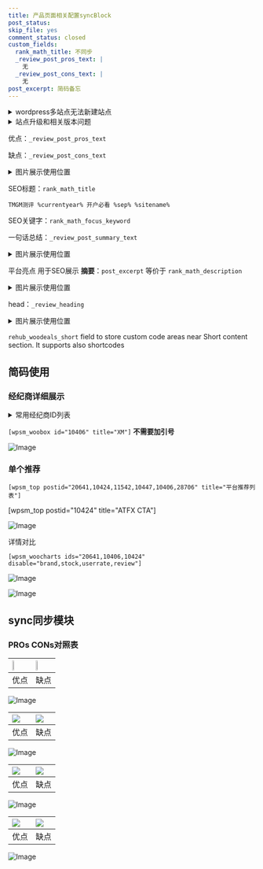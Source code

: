 ```yaml
---
title: 产品页面相关配置syncBlock
post_status: 
skip_file: yes
comment_status: closed
custom_fields:
  rank_math_title: 不同步
  _review_post_pros_text: |
    无
  _review_post_cons_text: |
    无
post_excerpt: 简码备忘
---
```

<details><summary>wordpress多站点无法新建站点</summary>

<li>和报错需要清理cookies一样的原因</li>
<li>wp-config.php里面<code>define( 'SUBDOMAIN_INSTALL', false );//子域名安装</code></li>
<li>新建子站点是用<code>define( 'SUBDOMAIN_INSTALL', true);//子域名安装</code> 完成以后，改成<code>false</code></li>
</details>

<details><summary>站点升级和相关版本问题</summary>

<p>wordpress：5.9.9
woocommerce：7.5.1
出现问题的地方：主题选项里面>><strong>Product layout >>compact style</strong></p>
<p>如何出现没有用过的字段 导致无法保存。先导出配置 然后进行修改，后面再次恢复即可。</p>
<p>出现部分字段无法显示时，需要返回默认布局后，对产品进行保存就好了。</p>
<p></p>
</details>

优点：`_review_post_pros_text`

缺点：`_review_post_cons_text`

<details><summary>图片展示使用位置</summary>

<img src="https://prod-files-secure.s3.us-west-2.amazonaws.com/39ed1227-6d7d-4570-be36-9ccd4a2c4241/f51d3d83-55d4-4bdf-9604-f37ec77ab556/Untitled.png?X-Amz-Algorithm=AWS4-HMAC-SHA256&X-Amz-Content-Sha256=UNSIGNED-PAYLOAD&X-Amz-Credential=ASIAZI2LB466QNYXODG7%2F20250806%2Fus-west-2%2Fs3%2Faws4_request&X-Amz-Date=20250806T105517Z&X-Amz-Expires=3600&X-Amz-Security-Token=IQoJb3JpZ2luX2VjEDkaCXVzLXdlc3QtMiJHMEUCIDneULKDyMxbW5hdpAmRHIiFSWGtjLW5UhTsylGITSPIAiEAo9MFoQfn7JPIyKUhGmB1klHp1W1AcWkwN7H%2F84BBxv4q%2FwMIchAAGgw2Mzc0MjMxODM4MDUiDIy3BwiexdiRbEwboSrcAzzJQiwAtCxGHkjLtdL3W7%2B7NJgVRX0liQDVpXXnI7SDpAbhymb1LtCmT3kas4qqbEtcTINbNgIkwJIWXpos%2FV41jTdk5jgxGZFtTH7lOYPUedPo%2FRnCPVECQ5PlBZGn8TcYlIJ6FYskiYUR%2BK9MjTZ0wig%2FMqfd%2B7LOFPDcWRnUqcsCFiCM9FLZxkqrqLnwlQYjttf8q%2B2Hc81rtTKmcAW3kV%2Bos3hoK2kRB9ma9WYgKRYqJjLHir%2FtmS%2FQBCwcbzrp3DHMREFsN%2BgvaQQrC1bysxL2pPp%2FEviCP%2FkReLZwtI7v8MQBLnFGs9UHMrKeXvXnW5dkPwwwZWSRZzmwVVlZMWr32VxAqvHxWiq%2BzbFd2qGy%2FG%2Bfo6gEyMGAwURhZ21f2Tx47Uo2ZSjzBMM0ud7W0XBfnl2eglgyeaqoMAeXRhlXnkpcrXr9%2FLKZyvgq2hPrDjK6SufIVYbNzrJP%2Bwmwm0Br8CT%2FqZNUb1ViXLOQRQS4x53R0az7%2B%2BFg4PsLpJiAtNpWbpKQChxPwezDkFImjDv5sk3ml06WkTMJ3yGr1RrodiQnQ4ocdBsOQ92mhNJ%2Fl7D%2Bfax%2FJV8xh3Vl7fQFQLsEhIUfsst%2B2h1EVxHFuO%2B9vsIwkNwgnNwUMM%2BkzMQGOqUBabDdGYXwpK7OUqTn%2BMQBdpTPH3nksjH1eKfe0dFqmqE%2B2zTUeqkyEg%2BVMC%2BqR1R2KXA%2FcJR2eRQiHR%2Fq%2F%2FYSrhHRa%2FV7zzvXM69YMkDBS1YjJnuIfacLCr9XbMzYupMEBphbOXsJvAPdGkuyIXibSWjHDwAG8eUA3C%2FWYLtJNWOj9xTqi7AHtP%2FnYZg9WZYbRDWNLH19hnmBhCSH5mafotrl2YNX&X-Amz-Signature=14f8a9a85cf4ee489bc59bd3c0029c32e199f1382242db86c028e784ac43e79f&X-Amz-SignedHeaders=host&x-amz-checksum-mode=ENABLED&x-id=GetObject" alt="Image">
</details>

SEO标题：`rank_math_title`

`TMGM测评 %currentyear% 开户必看 %sep% %sitename%`

SEO关键字：`rank_math_focus_keyword`

一句话总结：`_review_post_summary_text`

<details><summary>图片展示使用位置</summary>

<img src="https://prod-files-secure.s3.us-west-2.amazonaws.com/39ed1227-6d7d-4570-be36-9ccd4a2c4241/4b96a922-296c-4f4e-8630-d1c870cbce01/Untitled.png?X-Amz-Algorithm=AWS4-HMAC-SHA256&X-Amz-Content-Sha256=UNSIGNED-PAYLOAD&X-Amz-Credential=ASIAZI2LB466VDQAUA63%2F20250806%2Fus-west-2%2Fs3%2Faws4_request&X-Amz-Date=20250806T105518Z&X-Amz-Expires=3600&X-Amz-Security-Token=IQoJb3JpZ2luX2VjEDkaCXVzLXdlc3QtMiJIMEYCIQCN4OXzyihRBg0T6le1BIevG2xytYHkZu6sQQ6LAjTPGwIhAMkuWwBjAD30hUipbiDC5tB0cycbLkOJuz5h73II0jNFKv8DCHIQABoMNjM3NDIzMTgzODA1IgyZGlev0%2FQjejqUcxYq3AMzD2mujwtYs2zIfyPxudwLL82fWqaYig2a2Jd5xjce%2Fanqq8omVyIXGBlqyX2I9f31owz13%2F7VB6APPI4YOYdUJ%2BO1JKX3EHv9wxkHHWkk%2FFxPYU1QQuD77bTW8xm9K%2FXJ027QdoKq95JFJI4YBo%2BpVeCzwPT9UHzrDe5uj5k2SdHotKyqx0RuoA7DumvpKBVmSgunvrxvG%2FVkmgqT2LEEke%2Fndtc7MfnYcBQsiZdGHanM6ZpLUZ7IioMde%2BeMSM1U1wXYqIaJWpiJXVsQYpdTReNHGkE0sxCPWE8IkCm5zrUc%2BSfK9xlY%2FIqzlODaJcepHlXijDKH8%2BISpBG%2FwdEsMYrUgzO01hz0vw1M%2BkG14TfFVVYAbvIuvIxgLVC4Pk01UJmv20B3Mmb08VrHRgPaQJbQM0wB54usZnFWApDqY5DGhCvz5dzB5VvuhCqo0a%2Bq1oXqHqSovnWNnNcuBkKe5ak60UW22Y%2FIIPG3SE0A%2BuBi1POIFdgL4mt9UBmiwy49V7TzR%2BwqYJyiuE2I72TWNt3hf397cbNsE3y5V4FFiURfmCSuNA2qXq6BAfWoBnsKWd763z3wbSG1V2E4QoB%2FvxAuOUazelHnJirUOSW21UlFHWi7xPQdmnr%2BZDCqpMzEBjqkAVNeoAqbGnuVNgh3U4Zs6Y9L7Rj9cpAlTXoms78v7aXsglUr9QlF9gA3Hcrd3Sy9K5uKlgBqH4zy4VxfB1kveyjfj9scUQvkCqfIOSlCQVKCsa0NVae06fOBZUy6cvjOROkjAHkM0mrRHug4gPJE21BU%2Byl0LhcpqBjfN9E3%2BQsQUS4o4YjI10TIjjqRlwK3o3NwOUe92xHdMI2QxN1tuLbZqTQn&X-Amz-Signature=0b75d4fec95011aad74dd7f45f34e999438dc77918498284ea878947dc9db007&X-Amz-SignedHeaders=host&x-amz-checksum-mode=ENABLED&x-id=GetObject" alt="Image">
</details>

平台亮点 用于SEO展示 **摘要**：`post_excerpt`  等价于 `rank_math_description`

<details><summary>图片展示使用位置</summary>

<img src="https://prod-files-secure.s3.us-west-2.amazonaws.com/39ed1227-6d7d-4570-be36-9ccd4a2c4241/1ee11f63-b60a-4dfe-a7a7-d58ff23b5d88/Untitled.png?X-Amz-Algorithm=AWS4-HMAC-SHA256&X-Amz-Content-Sha256=UNSIGNED-PAYLOAD&X-Amz-Credential=ASIAZI2LB4665SUUXYXF%2F20250806%2Fus-west-2%2Fs3%2Faws4_request&X-Amz-Date=20250806T105518Z&X-Amz-Expires=3600&X-Amz-Security-Token=IQoJb3JpZ2luX2VjEDkaCXVzLXdlc3QtMiJGMEQCIB%2BQQTm5ZTD%2BW62LgneWA2atGLKgXKskLnuUZE6KGC3iAiAEgl3xPeamTP7YsC4Z7MaDX%2B05DIo4Ny8yCHOm6aq5Uyr%2FAwhyEAAaDDYzNzQyMzE4MzgwNSIMzFxWevvvXVMWKlb8KtwDkJmTKxdUM98cXFwrLJLqIeKdizIdZXt%2B2fjG2u0W6w%2FYtaYwXHV7ZGB7SgDm03Q91Iirea5fpKfAsWcwHz4hCd2T4mNcjBTXNsnMqZENi2IdJ6M1dXwsLMp0Fmt32aIhif21U4keKOERb5U8NBa8B%2Fovts1FlY3nadqJjQP%2BEcfI7XQmAZjMSplDsLXPSVLbhOZ5zfTe6VaHtZiM3%2FKlNg9G810L0evOBz9TdTjnI19WMVnEmwtupX9caxCz3pk%2BHTvSt%2F7OoIi3y2rCWtJbKwLEKkRBChlzbZmoHDT%2FcbolFi%2FQXVUM9JieZvIadrVfnOUT6XmLD9eaa9Amw4n%2B8pybvmzv1my%2BZvhbWSIf9T9DlXBcJd28EEJkb3n%2BGMDJSn9fF7zcVErCe0M4Vxr62OjZgaj%2F%2FDHXybNhn699rcjllPN%2Bicq5D9ZzUPn8gJTrA9YAs%2BdB%2BZKmO%2Fm0hKUM3YO3qnt3Rg%2F1rFWatHSxkFo%2FP%2FRGpOER5Gsto6QQ9V6%2Fyr4f9YWhhiY3SDR1wL4Cc4ofjXBozzWtZhMcETUqDNNRAf%2BzMrn%2BZlRwBvk1U8%2FItzHcfUSH3jJnNs4HzCHnrAYDQdYgH1BS2YZmmDfnDhg9PUiIDt4ggDGPk8gwrqPMxAY6pgH36SFPdYE72tbzMNDASxQRBbo1DE4Ap%2FdXeGH0JmZaXh4xXaFZdrKMmYAD0VKZvZQKHQfKEr9ZTyOA94Fl6TDgaoDeN6qW21pCL5Nm3U0ZGc3HhrDnbLlj406twtLHlaNyE%2BcRHU2zUXoIififHMqqaCYwqD5TAgDTn4EKdFXH2TZOW3kfSPRW1C%2BmCIOf%2BYebHGsv6S7FW07jMKNK43haSF3PZw9b&X-Amz-Signature=77ad0c53732bcc8a4cdd9d1a7dc6d570ef6cb4706395dcf1cd02d6366f771f0b&X-Amz-SignedHeaders=host&x-amz-checksum-mode=ENABLED&x-id=GetObject" alt="Image">
<img src="https://prod-files-secure.s3.us-west-2.amazonaws.com/39ed1227-6d7d-4570-be36-9ccd4a2c4241/ad4118b5-78d8-4fbe-801e-3b29b5d99c01/Untitled.png?X-Amz-Algorithm=AWS4-HMAC-SHA256&X-Amz-Content-Sha256=UNSIGNED-PAYLOAD&X-Amz-Credential=ASIAZI2LB4665SUUXYXF%2F20250806%2Fus-west-2%2Fs3%2Faws4_request&X-Amz-Date=20250806T105518Z&X-Amz-Expires=3600&X-Amz-Security-Token=IQoJb3JpZ2luX2VjEDkaCXVzLXdlc3QtMiJGMEQCIB%2BQQTm5ZTD%2BW62LgneWA2atGLKgXKskLnuUZE6KGC3iAiAEgl3xPeamTP7YsC4Z7MaDX%2B05DIo4Ny8yCHOm6aq5Uyr%2FAwhyEAAaDDYzNzQyMzE4MzgwNSIMzFxWevvvXVMWKlb8KtwDkJmTKxdUM98cXFwrLJLqIeKdizIdZXt%2B2fjG2u0W6w%2FYtaYwXHV7ZGB7SgDm03Q91Iirea5fpKfAsWcwHz4hCd2T4mNcjBTXNsnMqZENi2IdJ6M1dXwsLMp0Fmt32aIhif21U4keKOERb5U8NBa8B%2Fovts1FlY3nadqJjQP%2BEcfI7XQmAZjMSplDsLXPSVLbhOZ5zfTe6VaHtZiM3%2FKlNg9G810L0evOBz9TdTjnI19WMVnEmwtupX9caxCz3pk%2BHTvSt%2F7OoIi3y2rCWtJbKwLEKkRBChlzbZmoHDT%2FcbolFi%2FQXVUM9JieZvIadrVfnOUT6XmLD9eaa9Amw4n%2B8pybvmzv1my%2BZvhbWSIf9T9DlXBcJd28EEJkb3n%2BGMDJSn9fF7zcVErCe0M4Vxr62OjZgaj%2F%2FDHXybNhn699rcjllPN%2Bicq5D9ZzUPn8gJTrA9YAs%2BdB%2BZKmO%2Fm0hKUM3YO3qnt3Rg%2F1rFWatHSxkFo%2FP%2FRGpOER5Gsto6QQ9V6%2Fyr4f9YWhhiY3SDR1wL4Cc4ofjXBozzWtZhMcETUqDNNRAf%2BzMrn%2BZlRwBvk1U8%2FItzHcfUSH3jJnNs4HzCHnrAYDQdYgH1BS2YZmmDfnDhg9PUiIDt4ggDGPk8gwrqPMxAY6pgH36SFPdYE72tbzMNDASxQRBbo1DE4Ap%2FdXeGH0JmZaXh4xXaFZdrKMmYAD0VKZvZQKHQfKEr9ZTyOA94Fl6TDgaoDeN6qW21pCL5Nm3U0ZGc3HhrDnbLlj406twtLHlaNyE%2BcRHU2zUXoIififHMqqaCYwqD5TAgDTn4EKdFXH2TZOW3kfSPRW1C%2BmCIOf%2BYebHGsv6S7FW07jMKNK43haSF3PZw9b&X-Amz-Signature=aea26e8863d140b25714e5b4a2b976e2e56796ef03021f136a3e3a8df95b7655&X-Amz-SignedHeaders=host&x-amz-checksum-mode=ENABLED&x-id=GetObject" alt="Image">
<img src="https://prod-files-secure.s3.us-west-2.amazonaws.com/39ed1227-6d7d-4570-be36-9ccd4a2c4241/a38cf7c9-a79c-4b64-9e94-13589fe0758b/Untitled.png?X-Amz-Algorithm=AWS4-HMAC-SHA256&X-Amz-Content-Sha256=UNSIGNED-PAYLOAD&X-Amz-Credential=ASIAZI2LB4665SUUXYXF%2F20250806%2Fus-west-2%2Fs3%2Faws4_request&X-Amz-Date=20250806T105518Z&X-Amz-Expires=3600&X-Amz-Security-Token=IQoJb3JpZ2luX2VjEDkaCXVzLXdlc3QtMiJGMEQCIB%2BQQTm5ZTD%2BW62LgneWA2atGLKgXKskLnuUZE6KGC3iAiAEgl3xPeamTP7YsC4Z7MaDX%2B05DIo4Ny8yCHOm6aq5Uyr%2FAwhyEAAaDDYzNzQyMzE4MzgwNSIMzFxWevvvXVMWKlb8KtwDkJmTKxdUM98cXFwrLJLqIeKdizIdZXt%2B2fjG2u0W6w%2FYtaYwXHV7ZGB7SgDm03Q91Iirea5fpKfAsWcwHz4hCd2T4mNcjBTXNsnMqZENi2IdJ6M1dXwsLMp0Fmt32aIhif21U4keKOERb5U8NBa8B%2Fovts1FlY3nadqJjQP%2BEcfI7XQmAZjMSplDsLXPSVLbhOZ5zfTe6VaHtZiM3%2FKlNg9G810L0evOBz9TdTjnI19WMVnEmwtupX9caxCz3pk%2BHTvSt%2F7OoIi3y2rCWtJbKwLEKkRBChlzbZmoHDT%2FcbolFi%2FQXVUM9JieZvIadrVfnOUT6XmLD9eaa9Amw4n%2B8pybvmzv1my%2BZvhbWSIf9T9DlXBcJd28EEJkb3n%2BGMDJSn9fF7zcVErCe0M4Vxr62OjZgaj%2F%2FDHXybNhn699rcjllPN%2Bicq5D9ZzUPn8gJTrA9YAs%2BdB%2BZKmO%2Fm0hKUM3YO3qnt3Rg%2F1rFWatHSxkFo%2FP%2FRGpOER5Gsto6QQ9V6%2Fyr4f9YWhhiY3SDR1wL4Cc4ofjXBozzWtZhMcETUqDNNRAf%2BzMrn%2BZlRwBvk1U8%2FItzHcfUSH3jJnNs4HzCHnrAYDQdYgH1BS2YZmmDfnDhg9PUiIDt4ggDGPk8gwrqPMxAY6pgH36SFPdYE72tbzMNDASxQRBbo1DE4Ap%2FdXeGH0JmZaXh4xXaFZdrKMmYAD0VKZvZQKHQfKEr9ZTyOA94Fl6TDgaoDeN6qW21pCL5Nm3U0ZGc3HhrDnbLlj406twtLHlaNyE%2BcRHU2zUXoIififHMqqaCYwqD5TAgDTn4EKdFXH2TZOW3kfSPRW1C%2BmCIOf%2BYebHGsv6S7FW07jMKNK43haSF3PZw9b&X-Amz-Signature=abd91f5c7f9d6f282463ad43912e5a4e57c094a9924d80675eb4510594601e0b&X-Amz-SignedHeaders=host&x-amz-checksum-mode=ENABLED&x-id=GetObject" alt="Image">
<img src="https://prod-files-secure.s3.us-west-2.amazonaws.com/39ed1227-6d7d-4570-be36-9ccd4a2c4241/7da6fc1e-d2ac-42ae-8c75-cb5749aa18f6/Untitled.png?X-Amz-Algorithm=AWS4-HMAC-SHA256&X-Amz-Content-Sha256=UNSIGNED-PAYLOAD&X-Amz-Credential=ASIAZI2LB4665SUUXYXF%2F20250806%2Fus-west-2%2Fs3%2Faws4_request&X-Amz-Date=20250806T105518Z&X-Amz-Expires=3600&X-Amz-Security-Token=IQoJb3JpZ2luX2VjEDkaCXVzLXdlc3QtMiJGMEQCIB%2BQQTm5ZTD%2BW62LgneWA2atGLKgXKskLnuUZE6KGC3iAiAEgl3xPeamTP7YsC4Z7MaDX%2B05DIo4Ny8yCHOm6aq5Uyr%2FAwhyEAAaDDYzNzQyMzE4MzgwNSIMzFxWevvvXVMWKlb8KtwDkJmTKxdUM98cXFwrLJLqIeKdizIdZXt%2B2fjG2u0W6w%2FYtaYwXHV7ZGB7SgDm03Q91Iirea5fpKfAsWcwHz4hCd2T4mNcjBTXNsnMqZENi2IdJ6M1dXwsLMp0Fmt32aIhif21U4keKOERb5U8NBa8B%2Fovts1FlY3nadqJjQP%2BEcfI7XQmAZjMSplDsLXPSVLbhOZ5zfTe6VaHtZiM3%2FKlNg9G810L0evOBz9TdTjnI19WMVnEmwtupX9caxCz3pk%2BHTvSt%2F7OoIi3y2rCWtJbKwLEKkRBChlzbZmoHDT%2FcbolFi%2FQXVUM9JieZvIadrVfnOUT6XmLD9eaa9Amw4n%2B8pybvmzv1my%2BZvhbWSIf9T9DlXBcJd28EEJkb3n%2BGMDJSn9fF7zcVErCe0M4Vxr62OjZgaj%2F%2FDHXybNhn699rcjllPN%2Bicq5D9ZzUPn8gJTrA9YAs%2BdB%2BZKmO%2Fm0hKUM3YO3qnt3Rg%2F1rFWatHSxkFo%2FP%2FRGpOER5Gsto6QQ9V6%2Fyr4f9YWhhiY3SDR1wL4Cc4ofjXBozzWtZhMcETUqDNNRAf%2BzMrn%2BZlRwBvk1U8%2FItzHcfUSH3jJnNs4HzCHnrAYDQdYgH1BS2YZmmDfnDhg9PUiIDt4ggDGPk8gwrqPMxAY6pgH36SFPdYE72tbzMNDASxQRBbo1DE4Ap%2FdXeGH0JmZaXh4xXaFZdrKMmYAD0VKZvZQKHQfKEr9ZTyOA94Fl6TDgaoDeN6qW21pCL5Nm3U0ZGc3HhrDnbLlj406twtLHlaNyE%2BcRHU2zUXoIififHMqqaCYwqD5TAgDTn4EKdFXH2TZOW3kfSPRW1C%2BmCIOf%2BYebHGsv6S7FW07jMKNK43haSF3PZw9b&X-Amz-Signature=758eff623315b308d431d1cd753672bea1d3babec6aa5696e9749f2dc6fa1862&X-Amz-SignedHeaders=host&x-amz-checksum-mode=ENABLED&x-id=GetObject" alt="Image">
<img src="https://prod-files-secure.s3.us-west-2.amazonaws.com/39ed1227-6d7d-4570-be36-9ccd4a2c4241/7e97f40a-eaee-47f5-b2f9-475f96808fa7/Untitled.png?X-Amz-Algorithm=AWS4-HMAC-SHA256&X-Amz-Content-Sha256=UNSIGNED-PAYLOAD&X-Amz-Credential=ASIAZI2LB4665SUUXYXF%2F20250806%2Fus-west-2%2Fs3%2Faws4_request&X-Amz-Date=20250806T105518Z&X-Amz-Expires=3600&X-Amz-Security-Token=IQoJb3JpZ2luX2VjEDkaCXVzLXdlc3QtMiJGMEQCIB%2BQQTm5ZTD%2BW62LgneWA2atGLKgXKskLnuUZE6KGC3iAiAEgl3xPeamTP7YsC4Z7MaDX%2B05DIo4Ny8yCHOm6aq5Uyr%2FAwhyEAAaDDYzNzQyMzE4MzgwNSIMzFxWevvvXVMWKlb8KtwDkJmTKxdUM98cXFwrLJLqIeKdizIdZXt%2B2fjG2u0W6w%2FYtaYwXHV7ZGB7SgDm03Q91Iirea5fpKfAsWcwHz4hCd2T4mNcjBTXNsnMqZENi2IdJ6M1dXwsLMp0Fmt32aIhif21U4keKOERb5U8NBa8B%2Fovts1FlY3nadqJjQP%2BEcfI7XQmAZjMSplDsLXPSVLbhOZ5zfTe6VaHtZiM3%2FKlNg9G810L0evOBz9TdTjnI19WMVnEmwtupX9caxCz3pk%2BHTvSt%2F7OoIi3y2rCWtJbKwLEKkRBChlzbZmoHDT%2FcbolFi%2FQXVUM9JieZvIadrVfnOUT6XmLD9eaa9Amw4n%2B8pybvmzv1my%2BZvhbWSIf9T9DlXBcJd28EEJkb3n%2BGMDJSn9fF7zcVErCe0M4Vxr62OjZgaj%2F%2FDHXybNhn699rcjllPN%2Bicq5D9ZzUPn8gJTrA9YAs%2BdB%2BZKmO%2Fm0hKUM3YO3qnt3Rg%2F1rFWatHSxkFo%2FP%2FRGpOER5Gsto6QQ9V6%2Fyr4f9YWhhiY3SDR1wL4Cc4ofjXBozzWtZhMcETUqDNNRAf%2BzMrn%2BZlRwBvk1U8%2FItzHcfUSH3jJnNs4HzCHnrAYDQdYgH1BS2YZmmDfnDhg9PUiIDt4ggDGPk8gwrqPMxAY6pgH36SFPdYE72tbzMNDASxQRBbo1DE4Ap%2FdXeGH0JmZaXh4xXaFZdrKMmYAD0VKZvZQKHQfKEr9ZTyOA94Fl6TDgaoDeN6qW21pCL5Nm3U0ZGc3HhrDnbLlj406twtLHlaNyE%2BcRHU2zUXoIififHMqqaCYwqD5TAgDTn4EKdFXH2TZOW3kfSPRW1C%2BmCIOf%2BYebHGsv6S7FW07jMKNK43haSF3PZw9b&X-Amz-Signature=63f6a66a79d32b07928ee863229564c0288f0e3f4359290d1c89410309a19605&X-Amz-SignedHeaders=host&x-amz-checksum-mode=ENABLED&x-id=GetObject" alt="Image">
</details>

head：`_review_heading`

<details><summary>图片展示使用位置</summary>

<img src="https://prod-files-secure.s3.us-west-2.amazonaws.com/39ed1227-6d7d-4570-be36-9ccd4a2c4241/3a4650ad-9887-415c-889a-edd51fa54f27/Untitled.png?X-Amz-Algorithm=AWS4-HMAC-SHA256&X-Amz-Content-Sha256=UNSIGNED-PAYLOAD&X-Amz-Credential=ASIAZI2LB46646W5NTSY%2F20250806%2Fus-west-2%2Fs3%2Faws4_request&X-Amz-Date=20250806T105519Z&X-Amz-Expires=3600&X-Amz-Security-Token=IQoJb3JpZ2luX2VjEDkaCXVzLXdlc3QtMiJGMEQCIDKWIRSkfpp6T9s4CMZ8EruwfX8dZz6abUi%2F0nl7plo7AiBRQu43FJeIcuUA1taJlWf6SwM4pcTRwgriYAxxdBsn6Sr%2FAwhyEAAaDDYzNzQyMzE4MzgwNSIMPOy3EU3YuAaRJFOwKtwDrvHNaHiGEkos6oU78EWkKaY%2Fr%2FY6KEWT6sUgGrqnpzbhoqTy861EHtCjhGbiTkOLBMdErdBc1h6H9whLRerUBMpXEhNCetcrsM1hAokNhNb4n%2B3Ls0fE7L52Wo%2FvQi34LVVUK0d0TN1OIQYjHD%2BGH0RSZdyfqrF06l0tO074TGhxymuowHgHBQmHcTlwBSfXScepVuc5c0LP%2BOj%2Bj5B2N%2B0uZKR%2B8tRVSRI6Vl72ejY4X65xHu4tkk8gVMkMB%2FsamvX7Inp1iyAqYLQkiE%2BwnHNBUS%2Fd05aEhh8dSAM5tBfNZDbhEkNyCMBvVujNmEU5CpS3G4ZdPe44oC2ASoykBvou1flh9wBP%2FwEPHCC8ETGP%2FVLBjOs5cyGi%2BS6KaXmF9t0ALTnKFyBIFjzRl%2FcwWnYG4%2FR0%2F%2Flm3B1OMd3j2B6PvDxxaRAWwn4OhmnuvrQgHez70jssWw%2BGOwujs1DUpLF9BI%2F81%2Bx2ZTRsyHga1A83yJVEAb68wigPEIWmhKHysYTNvH7yWUfGmfdKYk2xX%2BGYXf7xezMejoBs80tU5xuJmmOTw%2Bv8DJSeNlL39uLV0D4n6nut2qGHrB8VydLRsg370aGAYDcZJ%2FOnHqTh%2FQisfpxWpuAULJFhyRAwm6PMxAY6pgGFor3th6uUViXn9uWP7sGPvuyV9DUdp10zKyZ3qLi19uTEOqo%2BQPXiRVXL3FgdTr2foYEyNmsE31RuvZzX600wRTvH2GTu3HPZKv2ZYMJUMYtl7O6cOu0950YNRx%2Bt7jlZthRRK%2Fph4RgpvDp6vCenMOffrKIowtozcbi5TNYEolxP4%2B6nOWEy6%2FijP6N8zUwwEOtf5AIXfc30NOtllBP9yL0L58Ze&X-Amz-Signature=88fb88481166013d00b44416ebf7791e993ce6ef6e402d23f481449b0ca6f75a&X-Amz-SignedHeaders=host&x-amz-checksum-mode=ENABLED&x-id=GetObject" alt="Image">
</details>

`rehub_woodeals_short`	field to store custom code areas near Short content section. It supports also shortcodes



## 简码使用

### 经纪商详细展示

<details><summary>常用经纪商ID列表</summary>

<pre><code class="php">嘉盛 ===> 20641  [wpsm_woobox id="20641" title="嘉盛"]
易信easymarkets ===> 11542  [wpsm_woobox id="11542" title="易信easymarkets"]
ATFX外汇 ===> 10424  [wpsm_woobox id="10424" title="ATFX"]
XM ===> 10406  [wpsm_woobox id="10406" title="XM"]
TMGM ===> 29622  [wpsm_woobox id="29622" title="TMGM"]
HYCM ===> 10447  [wpsm_woobox id="10447" title="HYCM"]
fpmarkets澳福外汇 ===> 20639  [wpsm_woobox id="20639" title="fpmarkets澳福外汇"]</code></pre>
</details>

`[wpsm_woobox id="10406" title="XM"]` **不需要加引号**

![Image](https://prod-files-secure.s3.us-west-2.amazonaws.com/39ed1227-6d7d-4570-be36-9ccd4a2c4241/4f898f9d-0fa7-4e43-acd3-ac6bc7be575a/Untitled.png?X-Amz-Algorithm=AWS4-HMAC-SHA256&X-Amz-Content-Sha256=UNSIGNED-PAYLOAD&X-Amz-Credential=ASIAZI2LB466UNAB7XCZ%2F20250806%2Fus-west-2%2Fs3%2Faws4_request&X-Amz-Date=20250806T105516Z&X-Amz-Expires=3600&X-Amz-Security-Token=IQoJb3JpZ2luX2VjEDkaCXVzLXdlc3QtMiJHMEUCIQDOFVARJmZDN%2FntzYniI5Mm6%2FYytUSieZ9C6smUPAayHQIgfidqvg1AzpHgXDcxDEiIQCUV2NWLGKlO1o1aO%2B5wE4Qq%2FwMIchAAGgw2Mzc0MjMxODM4MDUiDN3VdBhexjYFKLfzYCrcA03Bj6nB2Hvl2%2FhcyPlaOmmudrHnHiH06G6%2FZu2F8i27akhcpyYcsak6IV%2BxcOocEdz8AHMljgYK5ILdoaG7fkxLFu7qyX9kp8m1XJ%2BSLErDNVmMelo2o9E90HnS5YmVJBmmmn41ITYeH7y2oo%2BUYy0deH2Ic1Q8Oj03JarjgSQQUCrbQzs3e1FV8CakSlo8jPuTvM%2F052vHtEIC2%2BJlLSaJhecmljmNNwihUHZLqo7%2BAFIhFVdPbCmXeyjmUnvZDK7dM9%2BOJO77CdpMXHtdAYWxWEJXXrYjzCd5DJrbtuGNAYBt7T5E8V6V%2FELPyHyoWu5y2SKucyUyjiql1dSZTJV3UJ2o%2BMy4u6TcncyInmH9vypH8qBGgc8efvotQtTfpWQJmishj%2BIbRb6s2f%2B74cDb0fSo1umAeaLIL68woRq1UCiaDK7lfULyWewZvaej3UcYMVyH0ocHxLc18qQ7fvFI92Q5w1XWT%2BimYMCDrNNBOQXt71SjFrsdtsrm9io2nnJPCWr1AmHHVXadc1ysR081G5733kgtrj2SL69b%2BoK645BvR%2BSH1vYc1p%2FPAcphcpj39wx76gjhnnNMUEjHmwqxv2BCaipM2FzM%2B6fDyFsf7MUoSZXVb5pqz7K1MLmkzMQGOqUB2D5HGhvYIxtTNI39gJ%2Bw3InKukkHI2%2BW7SsEANK0qhO1rK4JwWXXQWLxSdpsmWWSRRwb5GqtBdl66ZIzoZDs7JcYkvvLpv%2B9%2B%2Fv4wmPTnNdPisyakHQxokQeHb1D8XaR8TiWJUy8jLvw%2Bcx0YfoHTPNkpMdMXiSco5rzJekKZTh3UsVidqRtp1bCfhDNaIlQVvlKPtjGejH0nKjSaNQDdc2Oix2P&X-Amz-Signature=18aad6a6bf1ab3a64139b0d5415f23e4427bdc2c0e4574fa22104667bdc9e8f4&X-Amz-SignedHeaders=host&x-amz-checksum-mode=ENABLED&x-id=GetObject)

### 单个推荐
`[wpsm_top postid="20641,10424,11542,10447,10406,28706" title="平台推荐列表"]`

[wpsm_top postid="10424" title="ATFX CTA"]

![Image](https://prod-files-secure.s3.us-west-2.amazonaws.com/39ed1227-6d7d-4570-be36-9ccd4a2c4241/5ac620dc-51a8-48b6-b55d-91f47299193c/Untitled.png?X-Amz-Algorithm=AWS4-HMAC-SHA256&X-Amz-Content-Sha256=UNSIGNED-PAYLOAD&X-Amz-Credential=ASIAZI2LB466UNAB7XCZ%2F20250806%2Fus-west-2%2Fs3%2Faws4_request&X-Amz-Date=20250806T105516Z&X-Amz-Expires=3600&X-Amz-Security-Token=IQoJb3JpZ2luX2VjEDkaCXVzLXdlc3QtMiJHMEUCIQDOFVARJmZDN%2FntzYniI5Mm6%2FYytUSieZ9C6smUPAayHQIgfidqvg1AzpHgXDcxDEiIQCUV2NWLGKlO1o1aO%2B5wE4Qq%2FwMIchAAGgw2Mzc0MjMxODM4MDUiDN3VdBhexjYFKLfzYCrcA03Bj6nB2Hvl2%2FhcyPlaOmmudrHnHiH06G6%2FZu2F8i27akhcpyYcsak6IV%2BxcOocEdz8AHMljgYK5ILdoaG7fkxLFu7qyX9kp8m1XJ%2BSLErDNVmMelo2o9E90HnS5YmVJBmmmn41ITYeH7y2oo%2BUYy0deH2Ic1Q8Oj03JarjgSQQUCrbQzs3e1FV8CakSlo8jPuTvM%2F052vHtEIC2%2BJlLSaJhecmljmNNwihUHZLqo7%2BAFIhFVdPbCmXeyjmUnvZDK7dM9%2BOJO77CdpMXHtdAYWxWEJXXrYjzCd5DJrbtuGNAYBt7T5E8V6V%2FELPyHyoWu5y2SKucyUyjiql1dSZTJV3UJ2o%2BMy4u6TcncyInmH9vypH8qBGgc8efvotQtTfpWQJmishj%2BIbRb6s2f%2B74cDb0fSo1umAeaLIL68woRq1UCiaDK7lfULyWewZvaej3UcYMVyH0ocHxLc18qQ7fvFI92Q5w1XWT%2BimYMCDrNNBOQXt71SjFrsdtsrm9io2nnJPCWr1AmHHVXadc1ysR081G5733kgtrj2SL69b%2BoK645BvR%2BSH1vYc1p%2FPAcphcpj39wx76gjhnnNMUEjHmwqxv2BCaipM2FzM%2B6fDyFsf7MUoSZXVb5pqz7K1MLmkzMQGOqUB2D5HGhvYIxtTNI39gJ%2Bw3InKukkHI2%2BW7SsEANK0qhO1rK4JwWXXQWLxSdpsmWWSRRwb5GqtBdl66ZIzoZDs7JcYkvvLpv%2B9%2B%2Fv4wmPTnNdPisyakHQxokQeHb1D8XaR8TiWJUy8jLvw%2Bcx0YfoHTPNkpMdMXiSco5rzJekKZTh3UsVidqRtp1bCfhDNaIlQVvlKPtjGejH0nKjSaNQDdc2Oix2P&X-Amz-Signature=0fd4acdbabb41ed819fb3c18148acc0d1c513de4f0b06c6a1679fe9e02cc15eb&X-Amz-SignedHeaders=host&x-amz-checksum-mode=ENABLED&x-id=GetObject)

详情对比

`[wpsm_woocharts ids="20641,10406,10424" disable="brand,stock,userrate,review"]`

![Image](https://prod-files-secure.s3.us-west-2.amazonaws.com/39ed1227-6d7d-4570-be36-9ccd4a2c4241/bf3ba45f-b9f3-4295-8aef-b4a495fd25f4/Untitled.png?X-Amz-Algorithm=AWS4-HMAC-SHA256&X-Amz-Content-Sha256=UNSIGNED-PAYLOAD&X-Amz-Credential=ASIAZI2LB466UNAB7XCZ%2F20250806%2Fus-west-2%2Fs3%2Faws4_request&X-Amz-Date=20250806T105516Z&X-Amz-Expires=3600&X-Amz-Security-Token=IQoJb3JpZ2luX2VjEDkaCXVzLXdlc3QtMiJHMEUCIQDOFVARJmZDN%2FntzYniI5Mm6%2FYytUSieZ9C6smUPAayHQIgfidqvg1AzpHgXDcxDEiIQCUV2NWLGKlO1o1aO%2B5wE4Qq%2FwMIchAAGgw2Mzc0MjMxODM4MDUiDN3VdBhexjYFKLfzYCrcA03Bj6nB2Hvl2%2FhcyPlaOmmudrHnHiH06G6%2FZu2F8i27akhcpyYcsak6IV%2BxcOocEdz8AHMljgYK5ILdoaG7fkxLFu7qyX9kp8m1XJ%2BSLErDNVmMelo2o9E90HnS5YmVJBmmmn41ITYeH7y2oo%2BUYy0deH2Ic1Q8Oj03JarjgSQQUCrbQzs3e1FV8CakSlo8jPuTvM%2F052vHtEIC2%2BJlLSaJhecmljmNNwihUHZLqo7%2BAFIhFVdPbCmXeyjmUnvZDK7dM9%2BOJO77CdpMXHtdAYWxWEJXXrYjzCd5DJrbtuGNAYBt7T5E8V6V%2FELPyHyoWu5y2SKucyUyjiql1dSZTJV3UJ2o%2BMy4u6TcncyInmH9vypH8qBGgc8efvotQtTfpWQJmishj%2BIbRb6s2f%2B74cDb0fSo1umAeaLIL68woRq1UCiaDK7lfULyWewZvaej3UcYMVyH0ocHxLc18qQ7fvFI92Q5w1XWT%2BimYMCDrNNBOQXt71SjFrsdtsrm9io2nnJPCWr1AmHHVXadc1ysR081G5733kgtrj2SL69b%2BoK645BvR%2BSH1vYc1p%2FPAcphcpj39wx76gjhnnNMUEjHmwqxv2BCaipM2FzM%2B6fDyFsf7MUoSZXVb5pqz7K1MLmkzMQGOqUB2D5HGhvYIxtTNI39gJ%2Bw3InKukkHI2%2BW7SsEANK0qhO1rK4JwWXXQWLxSdpsmWWSRRwb5GqtBdl66ZIzoZDs7JcYkvvLpv%2B9%2B%2Fv4wmPTnNdPisyakHQxokQeHb1D8XaR8TiWJUy8jLvw%2Bcx0YfoHTPNkpMdMXiSco5rzJekKZTh3UsVidqRtp1bCfhDNaIlQVvlKPtjGejH0nKjSaNQDdc2Oix2P&X-Amz-Signature=d8b1fd77a9d3dca75eb1e5cfea3fed97fa88492e782ad983a4269046262df5d2&X-Amz-SignedHeaders=host&x-amz-checksum-mode=ENABLED&x-id=GetObject)

![Image](https://prod-files-secure.s3.us-west-2.amazonaws.com/39ed1227-6d7d-4570-be36-9ccd4a2c4241/30bc56ef-f383-4b48-9768-2ebc9e436ec0/Untitled.png?X-Amz-Algorithm=AWS4-HMAC-SHA256&X-Amz-Content-Sha256=UNSIGNED-PAYLOAD&X-Amz-Credential=ASIAZI2LB466UNAB7XCZ%2F20250806%2Fus-west-2%2Fs3%2Faws4_request&X-Amz-Date=20250806T105516Z&X-Amz-Expires=3600&X-Amz-Security-Token=IQoJb3JpZ2luX2VjEDkaCXVzLXdlc3QtMiJHMEUCIQDOFVARJmZDN%2FntzYniI5Mm6%2FYytUSieZ9C6smUPAayHQIgfidqvg1AzpHgXDcxDEiIQCUV2NWLGKlO1o1aO%2B5wE4Qq%2FwMIchAAGgw2Mzc0MjMxODM4MDUiDN3VdBhexjYFKLfzYCrcA03Bj6nB2Hvl2%2FhcyPlaOmmudrHnHiH06G6%2FZu2F8i27akhcpyYcsak6IV%2BxcOocEdz8AHMljgYK5ILdoaG7fkxLFu7qyX9kp8m1XJ%2BSLErDNVmMelo2o9E90HnS5YmVJBmmmn41ITYeH7y2oo%2BUYy0deH2Ic1Q8Oj03JarjgSQQUCrbQzs3e1FV8CakSlo8jPuTvM%2F052vHtEIC2%2BJlLSaJhecmljmNNwihUHZLqo7%2BAFIhFVdPbCmXeyjmUnvZDK7dM9%2BOJO77CdpMXHtdAYWxWEJXXrYjzCd5DJrbtuGNAYBt7T5E8V6V%2FELPyHyoWu5y2SKucyUyjiql1dSZTJV3UJ2o%2BMy4u6TcncyInmH9vypH8qBGgc8efvotQtTfpWQJmishj%2BIbRb6s2f%2B74cDb0fSo1umAeaLIL68woRq1UCiaDK7lfULyWewZvaej3UcYMVyH0ocHxLc18qQ7fvFI92Q5w1XWT%2BimYMCDrNNBOQXt71SjFrsdtsrm9io2nnJPCWr1AmHHVXadc1ysR081G5733kgtrj2SL69b%2BoK645BvR%2BSH1vYc1p%2FPAcphcpj39wx76gjhnnNMUEjHmwqxv2BCaipM2FzM%2B6fDyFsf7MUoSZXVb5pqz7K1MLmkzMQGOqUB2D5HGhvYIxtTNI39gJ%2Bw3InKukkHI2%2BW7SsEANK0qhO1rK4JwWXXQWLxSdpsmWWSRRwb5GqtBdl66ZIzoZDs7JcYkvvLpv%2B9%2B%2Fv4wmPTnNdPisyakHQxokQeHb1D8XaR8TiWJUy8jLvw%2Bcx0YfoHTPNkpMdMXiSco5rzJekKZTh3UsVidqRtp1bCfhDNaIlQVvlKPtjGejH0nKjSaNQDdc2Oix2P&X-Amz-Signature=8b8c3d6121cc0f58222fe6245a86b0415e4227406e0ca92102ba4c4479fd5a45&X-Amz-SignedHeaders=host&x-amz-checksum-mode=ENABLED&x-id=GetObject)

## sync同步模块

### PROs CONs对照表

| <img src="https://cdn.ifttt.fun/gh/jarlin8/OSS@main/icons/customize/pros.svg" height="auto" width="37.3%"> | <img src="https://cdn.ifttt.fun/gh/jarlin8/OSS@main/icons/customize/cons.svg" height="auto" width="28.8%"> |
| :--- | :--- |
| 优点 | 缺点 |

![Image](https://prod-files-secure.s3.us-west-2.amazonaws.com/39ed1227-6d7d-4570-be36-9ccd4a2c4241/8742b755-dfb5-4004-9a5f-d6e561664bd8/Untitled.png?X-Amz-Algorithm=AWS4-HMAC-SHA256&X-Amz-Content-Sha256=UNSIGNED-PAYLOAD&X-Amz-Credential=ASIAZI2LB466UNAB7XCZ%2F20250806%2Fus-west-2%2Fs3%2Faws4_request&X-Amz-Date=20250806T105516Z&X-Amz-Expires=3600&X-Amz-Security-Token=IQoJb3JpZ2luX2VjEDkaCXVzLXdlc3QtMiJHMEUCIQDOFVARJmZDN%2FntzYniI5Mm6%2FYytUSieZ9C6smUPAayHQIgfidqvg1AzpHgXDcxDEiIQCUV2NWLGKlO1o1aO%2B5wE4Qq%2FwMIchAAGgw2Mzc0MjMxODM4MDUiDN3VdBhexjYFKLfzYCrcA03Bj6nB2Hvl2%2FhcyPlaOmmudrHnHiH06G6%2FZu2F8i27akhcpyYcsak6IV%2BxcOocEdz8AHMljgYK5ILdoaG7fkxLFu7qyX9kp8m1XJ%2BSLErDNVmMelo2o9E90HnS5YmVJBmmmn41ITYeH7y2oo%2BUYy0deH2Ic1Q8Oj03JarjgSQQUCrbQzs3e1FV8CakSlo8jPuTvM%2F052vHtEIC2%2BJlLSaJhecmljmNNwihUHZLqo7%2BAFIhFVdPbCmXeyjmUnvZDK7dM9%2BOJO77CdpMXHtdAYWxWEJXXrYjzCd5DJrbtuGNAYBt7T5E8V6V%2FELPyHyoWu5y2SKucyUyjiql1dSZTJV3UJ2o%2BMy4u6TcncyInmH9vypH8qBGgc8efvotQtTfpWQJmishj%2BIbRb6s2f%2B74cDb0fSo1umAeaLIL68woRq1UCiaDK7lfULyWewZvaej3UcYMVyH0ocHxLc18qQ7fvFI92Q5w1XWT%2BimYMCDrNNBOQXt71SjFrsdtsrm9io2nnJPCWr1AmHHVXadc1ysR081G5733kgtrj2SL69b%2BoK645BvR%2BSH1vYc1p%2FPAcphcpj39wx76gjhnnNMUEjHmwqxv2BCaipM2FzM%2B6fDyFsf7MUoSZXVb5pqz7K1MLmkzMQGOqUB2D5HGhvYIxtTNI39gJ%2Bw3InKukkHI2%2BW7SsEANK0qhO1rK4JwWXXQWLxSdpsmWWSRRwb5GqtBdl66ZIzoZDs7JcYkvvLpv%2B9%2B%2Fv4wmPTnNdPisyakHQxokQeHb1D8XaR8TiWJUy8jLvw%2Bcx0YfoHTPNkpMdMXiSco5rzJekKZTh3UsVidqRtp1bCfhDNaIlQVvlKPtjGejH0nKjSaNQDdc2Oix2P&X-Amz-Signature=4a69c283305379e25fdeb7950ababfbc2300414fcc1990fe08211585f82cf272&X-Amz-SignedHeaders=host&x-amz-checksum-mode=ENABLED&x-id=GetObject)

| <img src="https://cdn.ifttt.fun/gh/jarlin8/OSS@main/icons/customize/pros1.svg" height="auto"> | <img src="https://cdn.ifttt.fun/gh/jarlin8/OSS@main/icons/customize/cons1.svg" height="auto"> |
| :--- | :--- |
| 优点 | 缺点 |

![Image](https://prod-files-secure.s3.us-west-2.amazonaws.com/39ed1227-6d7d-4570-be36-9ccd4a2c4241/806358f8-c9c4-4e17-bb35-c6c76a5397a5/Untitled.png?X-Amz-Algorithm=AWS4-HMAC-SHA256&X-Amz-Content-Sha256=UNSIGNED-PAYLOAD&X-Amz-Credential=ASIAZI2LB466UNAB7XCZ%2F20250806%2Fus-west-2%2Fs3%2Faws4_request&X-Amz-Date=20250806T105516Z&X-Amz-Expires=3600&X-Amz-Security-Token=IQoJb3JpZ2luX2VjEDkaCXVzLXdlc3QtMiJHMEUCIQDOFVARJmZDN%2FntzYniI5Mm6%2FYytUSieZ9C6smUPAayHQIgfidqvg1AzpHgXDcxDEiIQCUV2NWLGKlO1o1aO%2B5wE4Qq%2FwMIchAAGgw2Mzc0MjMxODM4MDUiDN3VdBhexjYFKLfzYCrcA03Bj6nB2Hvl2%2FhcyPlaOmmudrHnHiH06G6%2FZu2F8i27akhcpyYcsak6IV%2BxcOocEdz8AHMljgYK5ILdoaG7fkxLFu7qyX9kp8m1XJ%2BSLErDNVmMelo2o9E90HnS5YmVJBmmmn41ITYeH7y2oo%2BUYy0deH2Ic1Q8Oj03JarjgSQQUCrbQzs3e1FV8CakSlo8jPuTvM%2F052vHtEIC2%2BJlLSaJhecmljmNNwihUHZLqo7%2BAFIhFVdPbCmXeyjmUnvZDK7dM9%2BOJO77CdpMXHtdAYWxWEJXXrYjzCd5DJrbtuGNAYBt7T5E8V6V%2FELPyHyoWu5y2SKucyUyjiql1dSZTJV3UJ2o%2BMy4u6TcncyInmH9vypH8qBGgc8efvotQtTfpWQJmishj%2BIbRb6s2f%2B74cDb0fSo1umAeaLIL68woRq1UCiaDK7lfULyWewZvaej3UcYMVyH0ocHxLc18qQ7fvFI92Q5w1XWT%2BimYMCDrNNBOQXt71SjFrsdtsrm9io2nnJPCWr1AmHHVXadc1ysR081G5733kgtrj2SL69b%2BoK645BvR%2BSH1vYc1p%2FPAcphcpj39wx76gjhnnNMUEjHmwqxv2BCaipM2FzM%2B6fDyFsf7MUoSZXVb5pqz7K1MLmkzMQGOqUB2D5HGhvYIxtTNI39gJ%2Bw3InKukkHI2%2BW7SsEANK0qhO1rK4JwWXXQWLxSdpsmWWSRRwb5GqtBdl66ZIzoZDs7JcYkvvLpv%2B9%2B%2Fv4wmPTnNdPisyakHQxokQeHb1D8XaR8TiWJUy8jLvw%2Bcx0YfoHTPNkpMdMXiSco5rzJekKZTh3UsVidqRtp1bCfhDNaIlQVvlKPtjGejH0nKjSaNQDdc2Oix2P&X-Amz-Signature=015354e5525f6d312f78b09df6d837df1e995543259bbd9df54570fbac1cfca5&X-Amz-SignedHeaders=host&x-amz-checksum-mode=ENABLED&x-id=GetObject)

| <img src="https://cdn.ifttt.fun/gh/jarlin8/OSS@main/icons/customize/pros2.svg" height="auto"> | <img src="https://cdn.ifttt.fun/gh/jarlin8/OSS@main/icons/customize/cons2.svg" height="auto"> |
| :--- | :--- |
| 优点 | 缺点 |

![Image](https://prod-files-secure.s3.us-west-2.amazonaws.com/39ed1227-6d7d-4570-be36-9ccd4a2c4241/a9245ec9-70dd-4005-b534-0d54315fc5f3/Untitled.png?X-Amz-Algorithm=AWS4-HMAC-SHA256&X-Amz-Content-Sha256=UNSIGNED-PAYLOAD&X-Amz-Credential=ASIAZI2LB466UNAB7XCZ%2F20250806%2Fus-west-2%2Fs3%2Faws4_request&X-Amz-Date=20250806T105516Z&X-Amz-Expires=3600&X-Amz-Security-Token=IQoJb3JpZ2luX2VjEDkaCXVzLXdlc3QtMiJHMEUCIQDOFVARJmZDN%2FntzYniI5Mm6%2FYytUSieZ9C6smUPAayHQIgfidqvg1AzpHgXDcxDEiIQCUV2NWLGKlO1o1aO%2B5wE4Qq%2FwMIchAAGgw2Mzc0MjMxODM4MDUiDN3VdBhexjYFKLfzYCrcA03Bj6nB2Hvl2%2FhcyPlaOmmudrHnHiH06G6%2FZu2F8i27akhcpyYcsak6IV%2BxcOocEdz8AHMljgYK5ILdoaG7fkxLFu7qyX9kp8m1XJ%2BSLErDNVmMelo2o9E90HnS5YmVJBmmmn41ITYeH7y2oo%2BUYy0deH2Ic1Q8Oj03JarjgSQQUCrbQzs3e1FV8CakSlo8jPuTvM%2F052vHtEIC2%2BJlLSaJhecmljmNNwihUHZLqo7%2BAFIhFVdPbCmXeyjmUnvZDK7dM9%2BOJO77CdpMXHtdAYWxWEJXXrYjzCd5DJrbtuGNAYBt7T5E8V6V%2FELPyHyoWu5y2SKucyUyjiql1dSZTJV3UJ2o%2BMy4u6TcncyInmH9vypH8qBGgc8efvotQtTfpWQJmishj%2BIbRb6s2f%2B74cDb0fSo1umAeaLIL68woRq1UCiaDK7lfULyWewZvaej3UcYMVyH0ocHxLc18qQ7fvFI92Q5w1XWT%2BimYMCDrNNBOQXt71SjFrsdtsrm9io2nnJPCWr1AmHHVXadc1ysR081G5733kgtrj2SL69b%2BoK645BvR%2BSH1vYc1p%2FPAcphcpj39wx76gjhnnNMUEjHmwqxv2BCaipM2FzM%2B6fDyFsf7MUoSZXVb5pqz7K1MLmkzMQGOqUB2D5HGhvYIxtTNI39gJ%2Bw3InKukkHI2%2BW7SsEANK0qhO1rK4JwWXXQWLxSdpsmWWSRRwb5GqtBdl66ZIzoZDs7JcYkvvLpv%2B9%2B%2Fv4wmPTnNdPisyakHQxokQeHb1D8XaR8TiWJUy8jLvw%2Bcx0YfoHTPNkpMdMXiSco5rzJekKZTh3UsVidqRtp1bCfhDNaIlQVvlKPtjGejH0nKjSaNQDdc2Oix2P&X-Amz-Signature=4244c87ba976784b54a90cfec11a16f967d19c7c788cdd8d8fade3afdfb0aa63&X-Amz-SignedHeaders=host&x-amz-checksum-mode=ENABLED&x-id=GetObject)

| <img src="https://cdn.ifttt.fun/gh/jarlin8/OSS@main/icons/customize/pros3.svg" height="auto"> | <img src="https://cdn.ifttt.fun/gh/jarlin8/OSS@main/icons/customize/cons3.svg" height="auto"> |
| :--- | :--- |
| 优点 | 缺点 |

![Image](https://prod-files-secure.s3.us-west-2.amazonaws.com/39ed1227-6d7d-4570-be36-9ccd4a2c4241/e1e580a2-2e5c-4780-9ff4-19c318fc2284/Untitled.png?X-Amz-Algorithm=AWS4-HMAC-SHA256&X-Amz-Content-Sha256=UNSIGNED-PAYLOAD&X-Amz-Credential=ASIAZI2LB466UNAB7XCZ%2F20250806%2Fus-west-2%2Fs3%2Faws4_request&X-Amz-Date=20250806T105516Z&X-Amz-Expires=3600&X-Amz-Security-Token=IQoJb3JpZ2luX2VjEDkaCXVzLXdlc3QtMiJHMEUCIQDOFVARJmZDN%2FntzYniI5Mm6%2FYytUSieZ9C6smUPAayHQIgfidqvg1AzpHgXDcxDEiIQCUV2NWLGKlO1o1aO%2B5wE4Qq%2FwMIchAAGgw2Mzc0MjMxODM4MDUiDN3VdBhexjYFKLfzYCrcA03Bj6nB2Hvl2%2FhcyPlaOmmudrHnHiH06G6%2FZu2F8i27akhcpyYcsak6IV%2BxcOocEdz8AHMljgYK5ILdoaG7fkxLFu7qyX9kp8m1XJ%2BSLErDNVmMelo2o9E90HnS5YmVJBmmmn41ITYeH7y2oo%2BUYy0deH2Ic1Q8Oj03JarjgSQQUCrbQzs3e1FV8CakSlo8jPuTvM%2F052vHtEIC2%2BJlLSaJhecmljmNNwihUHZLqo7%2BAFIhFVdPbCmXeyjmUnvZDK7dM9%2BOJO77CdpMXHtdAYWxWEJXXrYjzCd5DJrbtuGNAYBt7T5E8V6V%2FELPyHyoWu5y2SKucyUyjiql1dSZTJV3UJ2o%2BMy4u6TcncyInmH9vypH8qBGgc8efvotQtTfpWQJmishj%2BIbRb6s2f%2B74cDb0fSo1umAeaLIL68woRq1UCiaDK7lfULyWewZvaej3UcYMVyH0ocHxLc18qQ7fvFI92Q5w1XWT%2BimYMCDrNNBOQXt71SjFrsdtsrm9io2nnJPCWr1AmHHVXadc1ysR081G5733kgtrj2SL69b%2BoK645BvR%2BSH1vYc1p%2FPAcphcpj39wx76gjhnnNMUEjHmwqxv2BCaipM2FzM%2B6fDyFsf7MUoSZXVb5pqz7K1MLmkzMQGOqUB2D5HGhvYIxtTNI39gJ%2Bw3InKukkHI2%2BW7SsEANK0qhO1rK4JwWXXQWLxSdpsmWWSRRwb5GqtBdl66ZIzoZDs7JcYkvvLpv%2B9%2B%2Fv4wmPTnNdPisyakHQxokQeHb1D8XaR8TiWJUy8jLvw%2Bcx0YfoHTPNkpMdMXiSco5rzJekKZTh3UsVidqRtp1bCfhDNaIlQVvlKPtjGejH0nKjSaNQDdc2Oix2P&X-Amz-Signature=f668b0745a7ee62f19a03ed5e21f0a61328c3fcca8e2075da630359d30532f55&X-Amz-SignedHeaders=host&x-amz-checksum-mode=ENABLED&x-id=GetObject)